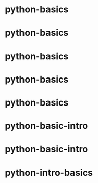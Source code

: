 # python-basics
# python-basics
# python-basics
# python-basics
# python-basics
# python-basic-intro
# python-basic-intro
# python-intro-basics
